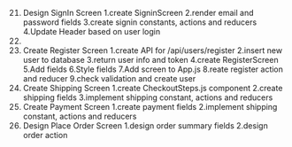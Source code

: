 21. Design SignIn Screen
    1.create SigninScreen
    2.render email and password fields
    3.create signin constants, actions and reducers
    4.Update Header based on user login
22.
23. Create Register Screen
    1.create API for /api/users/register
    2.insert new user to database
    3.return user info and token
    4.create RegisterScreen
    5.Add fields
    6.Style fields
    7.Add screen to App.js
    8.reate register action and reducer
    9.check validation and create user
24. Create Shipping Screen
    1.create CheckoutSteps.js component
    2.create shipping fields
    3.implement shipping constant, actions and reducers
25. Create Payment Screen
    1.create payment fields
    2.implement shipping constant, actions and reducers
26. Design Place Order Screen
    1.design order summary fields
    2.design order action
